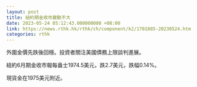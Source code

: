 ```yaml
---
layout: post
title: 紐約期金收市變動不大
date: 2023-05-24 05:12:43.000000000 +08:00
link: https://news.rthk.hk/rthk/ch/component/k2/1701885-20230524.htm
categories: rthk
---
```


外圍金價先跌後回穩。投資者關注美國債務上限談判進展。

紐約6月期金收市報每盎士1974.5美元，跌2.7美元，跌幅0.14%。

現貨金在1975美元附近。
